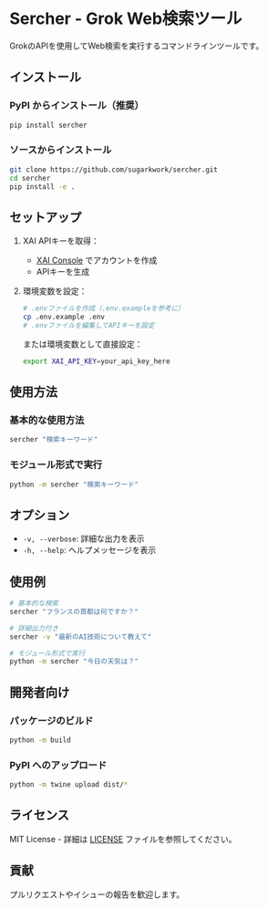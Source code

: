 # Sercher - Grok Web検索ツール

GrokのAPIを使用してWeb検索を実行するコマンドラインツールです。

## インストール

### PyPI からインストール（推奨）
```bash
pip install sercher
```

### ソースからインストール
```bash
git clone https://github.com/sugarkwork/sercher.git
cd sercher
pip install -e .
```

## セットアップ

1. XAI APIキーを取得：
   - [XAI Console](https://console.x.ai/) でアカウントを作成
   - APIキーを生成

2. 環境変数を設定：
   ```bash
   # .envファイルを作成（.env.exampleを参考に）
   cp .env.example .env
   # .envファイルを編集してAPIキーを設定
   ```

   または環境変数として直接設定：
   ```bash
   export XAI_API_KEY=your_api_key_here
   ```

## 使用方法

### 基本的な使用方法
```bash
sercher "検索キーワード"
```

### モジュール形式で実行
```bash
python -m sercher "検索キーワード"
```

## オプション

- `-v, --verbose`: 詳細な出力を表示
- `-h, --help`: ヘルプメッセージを表示

## 使用例

```bash
# 基本的な検索
sercher "フランスの首都は何ですか？"

# 詳細出力付き
sercher -v "最新のAI技術について教えて"

# モジュール形式で実行
python -m sercher "今日の天気は？"
```

## 開発者向け

### パッケージのビルド
```bash
python -m build
```

### PyPI へのアップロード
```bash
python -m twine upload dist/*
```

## ライセンス

MIT License - 詳細は [LICENSE](LICENSE) ファイルを参照してください。

## 貢献

プルリクエストやイシューの報告を歓迎します。